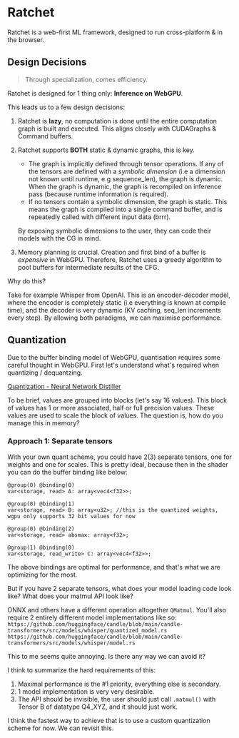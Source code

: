 # Ratchet

Ratchet is a web-first ML framework, designed to run cross-platform & in the browser.

## Design Decisions

> Through specialization, comes efficiency.

Ratchet is designed for 1 thing only: **Inference on WebGPU**.

This leads us to a few design decisions:
1. Ratchet is **lazy**, no computation is done until the entire computation graph is built and executed. This aligns closely with CUDAGraphs & Command buffers.
2. Ratchet supports **BOTH** static & dynamic graphs, this is key.
    - The graph is implicitly defined through tensor operations. If any of the tensors are defined with a *symbolic dimension* (i.e a dimension not known until runtime, e.g sequence_len), the graph is dynamic. When the graph is dynamic, the graph is recompiled on inference pass (because runtime information is required).
    - If no tensors contain a symbolic dimension, the graph is static. This means the graph is compiled into a single command buffer, and is repeatedly called with different input data (brrr).
    
    By exposing symbolic dimensions to the user, they can code their models with the CG in mind.
3. Memory planning is crucial. Creation and first bind of a buffer is *expensive* in WebGPU. Therefore, Ratchet uses a greedy algorithm to pool buffers for intermediate results of the CFG.

Why do this? 

Take for example Whisper from OpenAI. This is an encoder-decoder model, where the encoder is completely static (i.e everything is known at compile time), and the decoder is very dynamic (KV caching, seq_len increments every step). By allowing both paradigms, we can maximise performance.



## Quantization

Due to the buffer binding model of WebGPU, quantisation requires some careful thought in WebGPU.
First let's understand what's required when quantizing / dequantzing.

[Quantization - Neural Network Distiller](https://intellabs.github.io/distiller/algo_quantization.html)

To be brief, values are grouped into blocks (let's say 16 values). This block of values has 1 or more associated, half or full precision values. These values are used to scale the block of values. The question is, how do you manage this in memory?

### Approach 1: Separate tensors 
With your own quant scheme, you could have 2(3) separate tensors, one for weights and one for scales.
This is pretty ideal, because then in the shader you can do the buffer binding like below:

```wgsl
@group(0) @binding(0)
var<storage, read> A: array<vec4<f32>>;

@group(0) @binding(1)
var<storage, read> B: array<u32>; //this is the quantized weights, wgpu only supports 32 bit values for now

@group(0) @binding(2)
var<storage, read> absmax: array<f32>;

@group(1) @binding(0)
var<storage, read_write> C: array<vec4<f32>>;
```
The above bindings are optimal for performance, and that's what we are optimizing for the most.

But if you have 2 separate tensors, what does your model loading code look like? What does your matmul API look like?

ONNX and others have a different operation altogether `QMatmul`. You'll also require 2 entirely different model implementations like so:
`https://github.com/huggingface/candle/blob/main/candle-transformers/src/models/whisper/quantized_model.rs`
`https://github.com/huggingface/candle/blob/main/candle-transformers/src/models/whisper/model.rs`

This to me seems quite annoying. Is there any way we can avoid it?

I think to summarize the hard requirements of this:
1. Maximal performance is the #1 priority, everything else is secondary.
2. 1 model implementation is very very desirable.
3. The API should be invisible, the user should just call `.matmul()` with Tensor B of datatype Q4_XYZ, and it should just work.

I think the fastest way to achieve that is to use a custom quantization scheme for now. We can revisit this.

